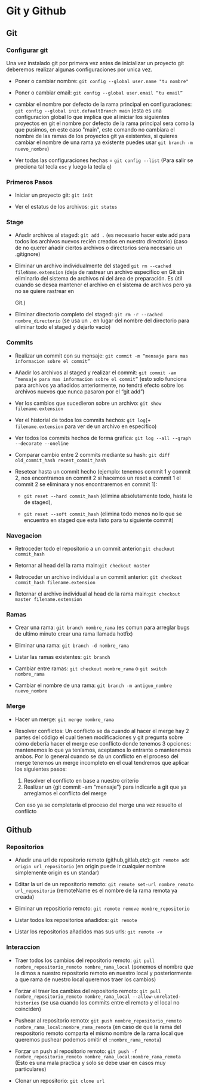# Git y Github

## Git

### Configurar git

Una vez instalado git por primera vez antes de inicializar un proyecto git deberemos realizar algunas configuraciones por unica vez.

- Poner o cambiar nombre: `git config --global user.name "tu nombre"`

- Poner o cambiar email: `git config --global user.email “tu email”`

- cambiar el nombre por defecto de la rama principal en configuraciones: `git config --global init.defaultBranch main` (esta es una configuracion global lo que implica que al iniciar los siguientes proyectos en git el nombre por defecto de la rama principal sera como la que pusimos, en este caso "main", este comando no cambiara el nombre de las ramas de los proyectos git ya existentes, si quieres cambiar el nombre de una rama ya existente puedes usar `git branch -m nuevo_nombre`)

- Ver todas las configuraciones hechas = `git config --list` (Para salir se preciona tal tecla `esc` y luego la tecla `q`)

### Primeros Pasos

- Iniciar un proyecto git: `git init`

- Ver el estatus de los archivos: `git status`

### Stage

- Añadir archivos al staged: `git add .` (es necesario hacer este add para todos los archivos nuevos recién creados en nuestro directorio) (caso de no querer añadir ciertos archivos o directorios sera necesario un .gitignore)

- Eliminar un archivo individualmente del staged `git rm --cached fileName.extension` (deja de rastrear un archivo específico en Git sin eliminarlo del sistema de archivos ni del área de preparación. Es útil cuando se desea mantener el archivo en el sistema de archivos pero ya no se quiere rastrear en
  
  Git.)

- Eliminar directorio completo del staged: `git rm -r --cached nombre_directorio` (se usa un `.` en lugar del nombre del directorio para eliminar todo el staged y dejarlo vacio)

### Commits

- Realizar un commit con su mensaje: `git commit -m “mensaje para mas informacion sobre el commit”`

- Añadir los archivos al staged y realizar el commit: `git commit -am “mensaje para mas informacion sobre el commit”` (esto solo funciona para archivos ya añadidos anteriormente, no tendrá efecto sobre los archivos nuevos que nunca pasaron por el “git add”)

- Ver los cambios que sucedieron sobre un archivo: `git show filename.extension`

- Ver el historial de todos los commits hechos: `git log`(+ `filename.extension` para ver de un archivo en especifico)

- Ver todos los commits hechos de forma grafica: `git log --all --graph --decorate --oneline`

- Comparar cambio entre 2 commits mediante su hash: `git diff old_commit_hash recent_commit_hash`

- Resetear hasta un commit hecho (ejemplo: tenemos commit 1 y commit 2, nos encontramos en commit 2 si hacemos un reset a commit 1 el commit 2 se eliminara y nos encontraremos en commit 1):
  
  - `git reset --hard commit_hash` (elimina absolutamente todo, hasta lo de staged),
  
  - `git reset --soft commit_hash` (elimina todo menos no lo que se encuentra en staged que esta listo para tu siguiente commit)

### Navegacion

- Retroceder todo el repositorio a un commit anterior:`git checkout commit_hash`

- Retornar al head del la rama main:`git checkout master`

- Retroceder un archivo individual a un commit anterior: `git checkout commit_hash filename.extension`

- Retornar el archivo individual al head de la rama main:`git checkout master filename.extension`

### Ramas

- Crear una rama: `git branch nombre_rama` (es comun para arreglar bugs de ultimo minuto crear una rama llamada hotfix)

- Eliminar una rama: `git branch -d nombre_rama`

- Listar las ramas existentes: `git branch`

- Cambiar entre ramas: `git checkout nombre_rama` o `git switch nombre_rama`

- Cambiar el nombre de una rama: `git branch -m antiguo_nombre nuevo_nombre`

### Merge

- Hacer un merge: `git merge nombre_rama`

- Resolver conflictos: Un conflicto se da cuando al hacer el merge hay 2 partes del código el cual tienen modificaciones y git pregunta sobre cómo debería hacer el merge ese conflicto donde tenemos 3 opciones: mantenemos lo que ya teníamos, aceptamos lo entrante o mantenemos ambos. Por lo general cuando se da un conflicto en el proceso del merge tenemos un merge incompleto en el cual tendremos que aplicar los siguientes pasos:
  
  1. Resolver el conflicto en base a nuestro criterio
  2. Realizar un {git commit -am “mensaje”} para indicarle a git que ya arreglamos el conflicto del merge
  
  Con eso ya se completaría el proceso del merge una vez resuelto el conflicto

## Github

### Repositorios

- Añadir una url de repositorio remoto (github,gitlab,etc): `git remote add origin url_repositorio` (en origin puede ir cualquier nombre simplemente origin es un standar)

- Editar la url de un repositorio remoto: `git remote set-url nombre_remoto url_repositorio` (remoteName es el nombre de la rama remota ya creada)

- Eliminar un repositiorio remoto: `git remote remove nombre_repositorio`

- Listar todos los repositorios añadidos: `git remote`

- Listar los repositorios añadidos mas sus urls: `git remote -v`

### Interaccion

- Traer todos los cambios del repositorio remoto: `git pull nombre_repositorio_remoto nombre_rama_local` (ponemos el nombre que le dimos a nuestro repositorio remoto en nuestro local y posteriormente a que rama de nuestro local queremos traer los cambios)

- Forzar el traer los cambios del repositorio remoto: `git pull nombre_repositorio_remoto nombre_rama_local --allow-unrelated-histories` (se usa cuando los commits entre el remoto y el local no coinciden)

- Pushear al repositorio remoto: `git push nombre_repositorio_remoto nombre_rama_local:nombre_rama_remota` (en caso de que la rama del respositorio remoto comparta el mismo nombre de la rama local que queremos pushear podemos omitir el `:nombre_rama_remota`)

- Forzar un push al repositorio remoto: `git push -f nombre_repositorio_remoto nombre_rama_local:nombre_rama_remota` (Esto es una mala practica y solo se debe usar en casos muy particulares)

- Clonar un repositorio: `git clone url`




